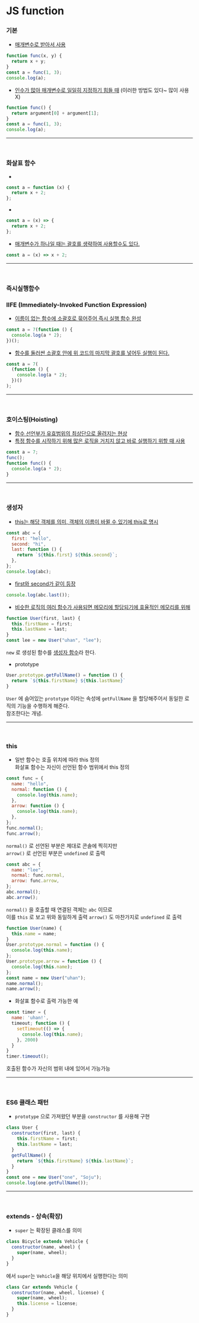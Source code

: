 # JS function

### 기본

- <u>매개변수로 받아서 사용</u>

```javascript
function func(x, y) {
  return x + y;
}
const a = func(1, 3);
console.log(a);
```

- <u>인수가 많아 매개변수로 일일히 지정하기 힘들 때</u> (이러한 방법도 있다~ 많이 사용 X)

```javascript
function func() {
  return argument[0] + argument[1];
}
const a = func(1, 3);
console.log(a);
```

---

<br/>

### 화살표 함수

-

```javascript
const a = function (x) {
  return x + 2;
};
```

-

```javascript
const a = (x) => {
  return x + 2;
};
```

- <u>매개변수가 하나일 때는 괄호를 생략하여 사용할수도 있다.</u>

```javascript
const a = (x) => x + 2;
```

---

<br/>

### 즉시실행함수

### IIFE (Immediately-Invoked Function Expression)

- <u>이름이 없는 함수에 소괄호로 묶어주어 즉시 실행 함수 완성</u>

```javascript
const a = 7(function () {
  console.log(a * 2);
})();
```

- <u>함수를 둘러싼 소괄호 안에 위 코드의 마지막 괄호를 넣어두 실행이 된다.</u>

```javascript
const a = 7(
  (function () {
    console.log(a * 2);
  })()
);
```

---

<br/>

### 호이스팅(Hoisting)

- <u>함수 선언부가 유효범위의 최상단으로 올려지는 현상</u>
- <u>특정 함수를 시작하기 위해 많은 로직을 거치지 않고 바로 실행하기 위할 때 사용</u>

```javascript
const a = 7;
func();
function func() {
  console.log(a * 2);
}
```

---

<br/>

### 생성자

- <u>this는 해당 객체를 의미, 객체의 이름이 바뀔 수 있기에 this로 명시</u>

```javascript
const abc = {
  first: "hello",
  second: "hi",
  last: function () {
    return `${this.first} ${this.second}`;
  },
};
console.log(abc);
```

- <u>first와 second가 같이 등장</u>

```javascript
console.log(abc.last());
```

- <u> 비슷한 로직의 여러 함수가 사용되면 메모리에 할당되기에 효율적인 메모리를 위해</u>

```javascript
function User(first, last) {
  this.firstName = first;
  this.lastName = last;
}
const lee = new User("uhan", "lee");
```

`new` 로 생성된 함수를 <u>생성자 함수</u>라 한다.

- prototype

```javascript
User.prototype.getFullName() = function () {
  return `${this.firstName} ${this.lastName}`
}
```

`User` 에 숨어있는 `prototype` 이라는 속성에 `getFullName` 을 할당해주어서 동일한 로직의 기능을 수행하게 해준다.  
참조한다는 개념.

---

<br/>

### this

- 일반 함수는 호출 위치에 따라 this 정의  
  화살표 함수는 자신이 선언된 함수 범위에서 this 정의

```javascript
const func = {
  name: "hello",
  normal: function () {
    console.log(this.name);
  },
  arrow: function () {
    console.log(this.name);
  },
};
func.normal();
func.arrow();
```

`normal()` 로 선언된 부분은 제대로 콘솔에 찍히지만  
`arrow()` 로 선언된 부분은 `undefined` 로 출력

```javascript
const abc = {
  name: "lee",
  normal: func.normal,
  arrow: func.arrow,
};
abc.normal();
abc.arrow();
```

`normal()` 을 호출할 때 연결된 객체는 `abc` 이므로  
이를 `this` 로 보고 위와 동일하게 출력
`arrow()` 도 마찬가지로 `undefined` 로 출력

```javascript
function User(name) {
  this.name = name;
}
User.prototype.normal = function () {
  console.log(this.name);
};
User.prototype.arrow = function () {
  console.log(this.name);
};
const name = new User("uhan");
name.normal();
name.arrow();
```

- 화살표 함수로 출력 가능한 예

```javascript
const timer = {
  name: 'uhan!',
  timeout; function () {
    setTimeout(() => {
      console.log(this.name);
    }, 2000)
  }
}
timer.timeout();
```

호출된 함수가 자신의 범위 내에 있어서 가능가능

---

<br/>

### ES6 클래스 패턴

- `prototype` 으로 가져왔던 부분을 `constructor` 를 사용해 구현

```javascript
class User {
  constructor(first, last) {
    this.firstName = first;
    this.lastName = last;
  }
  getFullName() {
    return `${this.firstName} ${this.lastName}`;
  }
}
const one = new User("one", "Soju");
console.log(one.getFullName());
```

---

<br/>

### extends - 상속(확장)

- `super` 는 확장된 클래스를 의미

```javascript
class Bicycle extends Vehicle {
  constructor(name, wheel) {
    super(name, wheel);
  }
}
```

에서 `super`는 `Vehicle`을 해당 위치에서 실행한다는 의미

```javascript
class Car extends Vehicle {
  constructor(name, wheel, license) {
    super(name, wheel);
    this.license = license;
  }
}
```
